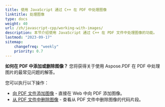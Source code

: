 ```yaml
---
title: 使用 JavaScript 通过 C++ 在 PDF 中处理图像
linktitle: 处理图像
type: docs
weight: 40
url: /zh/javascript-cpp/working-with-images/
description: 本节介绍使用 JavaScript 通过 C++ 在 PDF 文件中处理图像的功能。
lastmod: "2023-09-17"
sitemap:
    changefreq: "weekly"
    priority: 0.7
---
```


**如何在 PDF 中添加或删除图像？** 您将获得关于使用 Aspose.PDF 在 PDF 中处理图片的最常见问题的解答。

您可以执行以下操作：

- [向 PDF 文件添加图像](/pdf/zh/javascript-cpp/add-image-to-pdf/) - 直接在 Web 中向 PDF 添加图像。
- [从 PDF 文件中删除图像](/pdf/zh/javascript-cpp/delete-images-from-pdf-file/) - 查看从 PDF 文件中删除图像的代码片段。